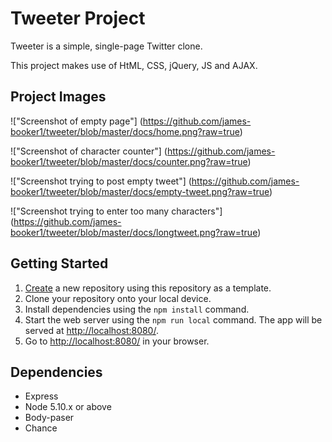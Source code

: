 # Tweeter Project

Tweeter is a simple, single-page Twitter clone.

This project makes use of HtML, CSS, jQuery, JS and AJAX.  

## Project Images
!["Screenshot of empty page"] (https://github.com/james-booker1/tweeter/blob/master/docs/home.png?raw=true)

!["Screenshot of character counter"] (https://github.com/james-booker1/tweeter/blob/master/docs/counter.png?raw=true)

!["Screenshot trying to post empty tweet"] (https://github.com/james-booker1/tweeter/blob/master/docs/empty-tweet.png?raw=true)

!["Screenshot trying to enter too many characters"] (https://github.com/james-booker1/tweeter/blob/master/docs/longtweet.png?raw=true)

## Getting Started 

1. [Create](https://docs.github.com/en/repositories/creating-and-managing-repositories/creating-a-repository-from-a-template) a new repository using this repository as a template.
2. Clone your repository onto your local device.
3. Install dependencies using the `npm install` command.
3. Start the web server using the `npm run local` command. The app will be served at <http://localhost:8080/>.
4. Go to <http://localhost:8080/> in your browser.

## Dependencies

- Express
- Node 5.10.x or above
- Body-paser
- Chance
